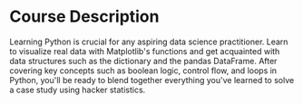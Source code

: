 # Course Description

Learning Python is crucial for any aspiring data science practitioner. 
Learn to visualize real data with Matplotlib's functions and get acquainted with data structures such as the dictionary and the pandas DataFrame. 
After covering key concepts such as boolean logic, control flow, and loops in Python, you'll be ready to blend together everything you've learned to solve a case study using hacker statistics.
